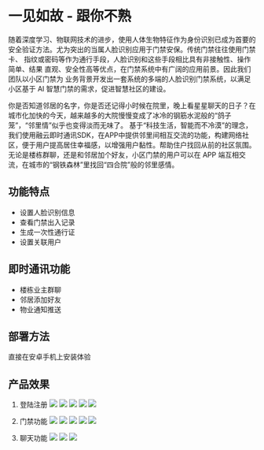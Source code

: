 # 一见如故 - 跟你不熟

随着深度学习、物联网技术的进步，使用人体生物特征作为身份识别已成为首要的 安全验证方法。尤为突出的当属人脸识别应用于门禁安保。传统门禁往往使用门禁卡、 指纹或密码等作为通行手段，人脸识别和这些手段相比具有非接触性、操作简单、结果 直观、安全性高等优点，在门禁系统中有广阔的应用前景。因此我们团队以小区门禁为 业务背景开发出一套系统的多端的人脸识别门禁系统，以满足小区基于 AI 智慧门禁的需求，促进智慧社区的建设。

你是否知道邻居的名字，你是否还记得小时候在院里，晚上看星星聊天的日子？在城市化加快的今天，越来越多的大院慢慢变成了冰冷的钢筋水泥般的“鸽子笼”，“邻里情”似乎也变得淡而无味了。
基于“科技生活，智能而不冷漠”的理念，我们使用融云即时通讯SDK，在APP中提供邻里间相互交流的功能，构建网络社区，便于用户提高居住幸福感，以增强用户黏性。帮助住户找回从前的社区氛围。无论是楼栋群聊，还是和邻居加个好友，小区门禁的用户可以在 APP 端互相交流，在城市的“钢铁森林”里找回“四合院”般的邻里感情。

## 功能特点
* 设置人脸识别信息
* 查看门禁出入记录
* 生成一次性通行证
* 设置关联用户

## 即时通讯功能
* 楼栋业主群聊
* 邻居添加好友
* 物业通知推送

## 部署方法
直接在安卓手机上安装体验

## 产品效果

1. 登陆注册
![](images/登录.jpg)
![](images/注册.jpg)
![](images/短信验证码.jpg)
![](images/验证个人信息.jpg)
![](images/设置密码.jpg)

2. 门禁功能
![](images/主页.jpg)
![](images/门禁查看.jpg)
![](images/出入记录.jpg)
![](images/通行二维码.jpg)
![](images/个人信息.jpg)

3. 聊天功能
![](images/消息列表.jpg)
![](images/好友列表.jpg)
![](images/聊天界面.jpg)
